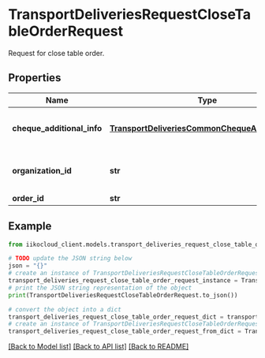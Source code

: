 # TransportDeliveriesRequestCloseTableOrderRequest

Request for close table order.

## Properties

Name | Type | Description | Notes
------------ | ------------- | ------------- | -------------
**cheque_additional_info** | [**TransportDeliveriesCommonChequeAdditionalInfo**](TransportDeliveriesCommonChequeAdditionalInfo.md) | Cheque additional information according to russian federal law #54. | [optional] 
**organization_id** | **str** | Organization ID.                Can be obtained by &#x60;/api/1/organizations&#x60; operation. | 
**order_id** | **str** | Order ID. | 

## Example

```python
from iikocloud_client.models.transport_deliveries_request_close_table_order_request import TransportDeliveriesRequestCloseTableOrderRequest

# TODO update the JSON string below
json = "{}"
# create an instance of TransportDeliveriesRequestCloseTableOrderRequest from a JSON string
transport_deliveries_request_close_table_order_request_instance = TransportDeliveriesRequestCloseTableOrderRequest.from_json(json)
# print the JSON string representation of the object
print(TransportDeliveriesRequestCloseTableOrderRequest.to_json())

# convert the object into a dict
transport_deliveries_request_close_table_order_request_dict = transport_deliveries_request_close_table_order_request_instance.to_dict()
# create an instance of TransportDeliveriesRequestCloseTableOrderRequest from a dict
transport_deliveries_request_close_table_order_request_from_dict = TransportDeliveriesRequestCloseTableOrderRequest.from_dict(transport_deliveries_request_close_table_order_request_dict)
```
[[Back to Model list]](../README.md#documentation-for-models) [[Back to API list]](../README.md#documentation-for-api-endpoints) [[Back to README]](../README.md)


